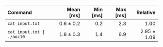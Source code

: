 | Command | Mean [ms] | Min [ms] | Max [ms] | Relative |
|:---|---:|---:|---:|---:|
| `cat input.txt` | 0.6 ± 0.2 | 0.2 | 2.3 | 1.00 |
| `cat input.txt \| ./aoc10` | 1.8 ± 0.3 | 1.4 | 6.9 | 2.95 ± 1.09 |
